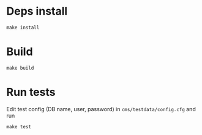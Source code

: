 # Deps install
```
make install
```

# Build
```
make build
```

# Run tests
Edit test config (DB name, user, password) in `cms/testdata/config.cfg` and run

```
make test
```
